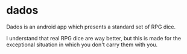 # dados
Dados is an android app which presents a standard set of RPG dice.

I understand that real RPG dice are way better, but this is made for the exceptional situation in which you don't carry them with you.
